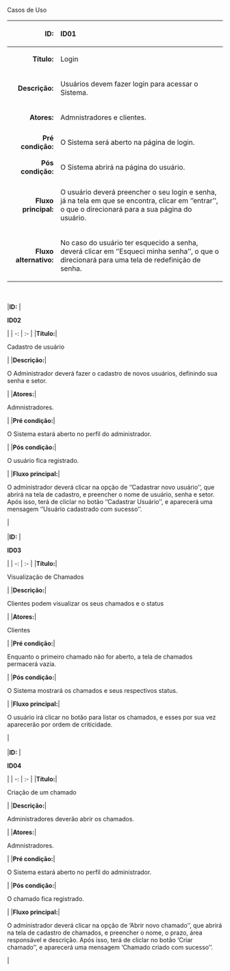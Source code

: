 Casos de Uso

|**ID:** |<p>**ID01**</p><p></p><p></p>|
| -: | :- |
|**Título:**|<p>Login</p><p></p><p></p>|
|**Descrição:**|<p>Usuários devem fazer login para acessar o Sistema.</p><p></p><p></p>|
|**Atores:**|<p>Admnistradores e clientes.</p><p></p><p></p>|
|**Pré condição:**|<p>O Sistema será aberto na página de login.</p><p></p><p></p>|
|**Pós condição:**|<p>O Sistema abrirá na página do usuário.</p><p></p>|
|**Fluxo principal:**|<p>O usuário deverá preencher o seu login e senha, já na tela em que se encontra, clicar em ‘’entrar’’, o que o direcionará para a sua página do usuário.</p><p></p><p></p>|
|**Fluxo alternativo:**|<p>No caso do usuário ter esquecido a senha, deverá clicar em ‘’Esqueci minha senha’’, o que o direcionará para uma tela de redefinição de senha.</p><p></p><p></p>|
<br/><br/>
|**ID:** |<p>**ID02**</p><p></p><p></p>|
| -: | :- |
|**Título:**|<p>Cadastro de usuário</p><p></p><p></p>|
|**Descrição:**|<p>O Administrador deverá fazer o cadastro de novos usuários, definindo sua senha e setor.</p><p></p><p></p>|
|**Atores:**|<p>Admnistradores.</p><p></p><p></p>|
|**Pré condição:**|<p>O Sistema estará aberto no perfil do administrador. </p><p></p>|
|**Pós condição:**|<p>O usuário fica registrado. </p><p></p>|
|**Fluxo principal:**|<p>O administrador deverá clicar na opção de ‘’Cadastrar novo usuário’’, que abrirá na tela de cadastro, e preencher o nome de usuário, senha e setor. Após isso, terá de cliclar no botão ‘’Cadastrar Usuário’’, e aparecerá uma mensagem ‘’Usuário cadastrado com sucesso’’.</p><p></p><p></p>|
<br/><br/>
|**ID:** |<p>**ID03**</p><p></p><p></p>|
| -: | :- |
|**Título:**|<p>Visualização de Chamados</p><p></p><p></p>|
|**Descrição:**|<p>Clientes podem visualizar os seus chamados e o status</p><p></p><p></p>|
|**Atores:**|<p>Clientes</p><p></p><p></p>|
|**Pré condição:**|<p>Enquanto o primeiro chamado não for aberto, a tela de chamados permacerá vazia.</p><p></p><p></p>|
|**Pós condição:**|<p>O Sistema mostrará os chamados e seus respectivos status.</p><p></p>|
|**Fluxo principal:**|<p>O usuário irá clicar no botão para listar os chamados, e esses por sua vez aparecerão por ordem de criticidade.</p><p></p><p></p>|
<br/><br/>
|**ID:** |<p>**ID04**</p><p></p><p></p>|
| -: | :- |
|**Título:**|<p>Criação de um chamado</p><p></p><p></p>|
|**Descrição:**|<p>Administradores deverão abrir os chamados.</p><p></p><p></p>|
|**Atores:**|<p>Admnistradores.</p><p></p><p></p>|
|**Pré condição:**|<p>O Sistema estará aberto no perfil do administrador. </p><p></p>|
|**Pós condição:**|<p>O chamado fica registrado.</p><p></p>|
|**Fluxo principal:**|<p>O administrador deverá clicar na opção de ‘Abrir novo chamado’’, que abrirá na tela de cadastro de chamados, e preencher o nome, o prazo, área responsável e descrição. Após isso, terá de cliclar no botão ‘Criar chamado’’, e aparecerá uma mensagem ‘Chamado criado com sucesso’’.</p><p></p><p></p>|

